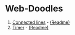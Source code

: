 # Web-Doodles

1. [Connected lines](//actinium.github.io/Web-Doodles/ConnectedLines) - [(Readme)](ConnectedLines/Readme.md)
1. [Timer](//actinium.github.io/Web-Doodles/Timer) - [(Readme)](Timer/Readme.md)

